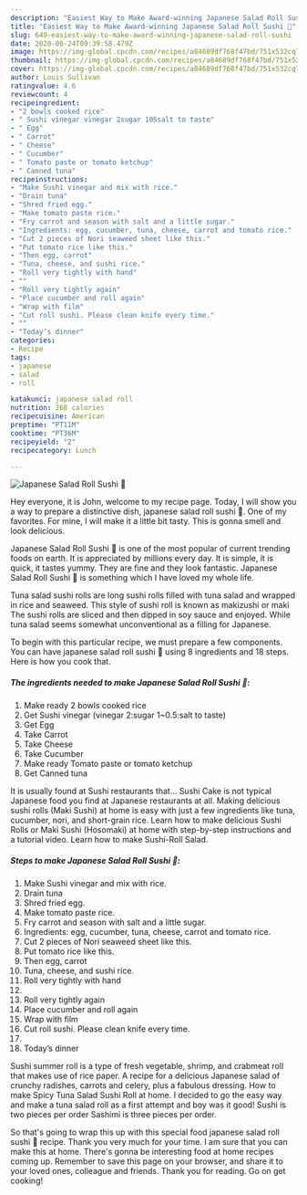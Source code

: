 ```yaml
---
description: "Easiest Way to Make Award-winning Japanese Salad Roll Sushi 🌹"
title: "Easiest Way to Make Award-winning Japanese Salad Roll Sushi 🌹"
slug: 649-easiest-way-to-make-award-winning-japanese-salad-roll-sushi
date: 2020-06-24T09:39:58.479Z
image: https://img-global.cpcdn.com/recipes/a84689df768f47bd/751x532cq70/japanese-salad-roll-sushi-🌹-recipe-main-photo.jpg
thumbnail: https://img-global.cpcdn.com/recipes/a84689df768f47bd/751x532cq70/japanese-salad-roll-sushi-🌹-recipe-main-photo.jpg
cover: https://img-global.cpcdn.com/recipes/a84689df768f47bd/751x532cq70/japanese-salad-roll-sushi-🌹-recipe-main-photo.jpg
author: Louis Sullivan
ratingvalue: 4.6
reviewcount: 4
recipeingredient:
- "2 bowls cooked rice"
- " Sushi vinegar vinegar 2sugar 105salt to taste"
- " Egg"
- " Carrot"
- " Cheese"
- " Cucumber"
- " Tomato paste or tomato ketchup"
- " Canned tuna"
recipeinstructions:
- "Make Sushi vinegar and mix with rice."
- "Drain tuna"
- "Shred fried egg."
- "Make tomato paste rice."
- "Fry carrot and season with salt and a little sugar."
- "Ingredients: egg, cucumber, tuna, cheese, carrot and tomato rice."
- "Cut 2 pieces of Nori seaweed sheet like this."
- "Put tomato rice like this."
- "Then egg, carrot"
- "Tuna, cheese, and sushi rice."
- "Roll very tightly with hand"
- ""
- "Roll very tightly again"
- "Place cucumber and roll again"
- "Wrap with film"
- "Cut roll sushi. Please clean knife every time."
- ""
- "Today’s dinner"
categories:
- Recipe
tags:
- japanese
- salad
- roll

katakunci: japanese salad roll 
nutrition: 268 calories
recipecuisine: American
preptime: "PT11M"
cooktime: "PT36M"
recipeyield: "2"
recipecategory: Lunch

---
```



![Japanese Salad Roll Sushi 🌹](https://img-global.cpcdn.com/recipes/a84689df768f47bd/751x532cq70/japanese-salad-roll-sushi-🌹-recipe-main-photo.jpg)

Hey everyone, it is John, welcome to my recipe page. Today, I will show you a way to prepare a distinctive dish, japanese salad roll sushi 🌹. One of my favorites. For mine, I will make it a little bit tasty. This is gonna smell and look delicious.

Japanese Salad Roll Sushi 🌹 is one of the most popular of current trending foods on earth. It is appreciated by millions every day. It is simple, it is quick, it tastes yummy. They are fine and they look fantastic. Japanese Salad Roll Sushi 🌹 is something which I have loved my whole life.

Tuna salad sushi rolls are long sushi rolls filled with tuna salad and wrapped in rice and seaweed. This style of sushi roll is known as makizushi or maki The sushi rolls are sliced and then dipped in soy sauce and enjoyed. While tuna salad seems somewhat unconventional as a filling for Japanese.


To begin with this particular recipe, we must prepare a few components. You can have japanese salad roll sushi 🌹 using 8 ingredients and 18 steps. Here is how you cook that.

<!--inarticleads1-->

##### The ingredients needed to make Japanese Salad Roll Sushi 🌹:

1. Make ready 2 bowls cooked rice
1. Get  Sushi vinegar (vinegar 2:sugar 1~0.5:salt to taste)
1. Get  Egg
1. Take  Carrot
1. Take  Cheese
1. Take  Cucumber
1. Make ready  Tomato paste or tomato ketchup
1. Get  Canned tuna


It is usually found at Sushi restaurants that… Sushi Cake is not typical Japanese food you find at Japanese restaurants at all. Making delicious sushi rolls (Maki Sushi) at home is easy with just a few ingredients like tuna, cucumber, nori, and short-grain rice. Learn how to make delicious Sushi Rolls or Maki Sushi (Hosomaki) at home with step-by-step instructions and a tutorial video. Learn how to make Sushi-Roll Salad. 

<!--inarticleads2-->

##### Steps to make Japanese Salad Roll Sushi 🌹:

1. Make Sushi vinegar and mix with rice.
1. Drain tuna
1. Shred fried egg.
1. Make tomato paste rice.
1. Fry carrot and season with salt and a little sugar.
1. Ingredients: egg, cucumber, tuna, cheese, carrot and tomato rice.
1. Cut 2 pieces of Nori seaweed sheet like this.
1. Put tomato rice like this.
1. Then egg, carrot
1. Tuna, cheese, and sushi rice.
1. Roll very tightly with hand
1. 
1. Roll very tightly again
1. Place cucumber and roll again
1. Wrap with film
1. Cut roll sushi. Please clean knife every time.
1. 
1. Today’s dinner


Sushi summer roll is a type of fresh vegetable, shrimp, and crabmeat roll that makes use of rice paper. A recipe for a delicious Japanese salad of crunchy radishes, carrots and celery, plus a fabulous dressing. How to make Spicy Tuna Salad Sushi Roll at home. I decided to go the easy way and make a tuna salad roll as a first attempt and boy was it good! Sushi is two pieces per order Sashimi is three pieces per order. 

So that's going to wrap this up with this special food japanese salad roll sushi 🌹 recipe. Thank you very much for your time. I am sure that you can make this at home. There's gonna be interesting food at home recipes coming up. Remember to save this page on your browser, and share it to your loved ones, colleague and friends. Thank you for reading. Go on get cooking!
